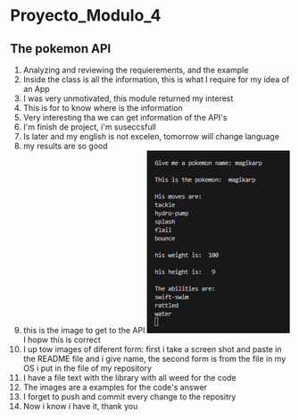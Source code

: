 # Proyecto_Modulo_4
##  The pokemon API

1. Analyzing and reviewing the requierements, and the example
2. Inside the class is all the information, this is what I require for my idea of an App
3. I was very unmotivated, this module returned my interest
4. This is for to know where is the information
5. Very interesting tha we can get information of the API's
6. I'm finish de project, i'm suseccsfull
7. Is later and my english is not excelen, tomorrow will change language
8. my results are so good
9. this is the image to get to the API
![Magikarp](image.png) I hopw this is correct
10. I up tow images of diferent form: first i take a screen shot and paste in the README file and i give 
    name, the second form is from the file in my OS i put in the file of my repository
11. I have a file text with the library with all weed for the code
12. The images are a examples for the code's answer
13. I forget to push and commit every change to the repositry
14. Now i know i have it, thank you